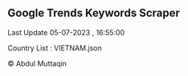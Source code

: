 

## Google Trends Keywords Scraper 
 
Last Update 05-07-2023 , 16:55:00

Country List :
VIETNAM.json



© Abdul Muttaqin 
